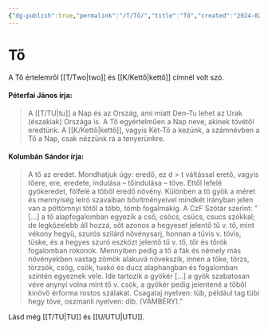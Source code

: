 ```yaml
---
{"dg-publish":true,"permalink":"/T/Tő/","title":"Tő","created":"2024-02-13T17:13","updated":"2024-02-13T17:13"}
---
```



# Tő

A Tő értelemről [[T/Two\|two]] és [[K/Kettő\|kettő]] címnél volt szó.  

#### Péterfai János írja:

> A [[T/TU\|tu]] a Nap és az Ország, ami miatt Den-Tu lehet az Urak (északiak) Országa is. A Tő egyértelműen a Nap neve, akinek tövétől eredtünk. A [[K/Kettő\|kettő]], vagyis Két-Tő a kezünk, a számnévben a Tő a Nap, csak nézzünk rá a tenyerünkre.  

#### Kolumbán Sándor írja:

> A tő az eredet. Mondhatjuk úgy: eredő, ez d > t váltással erető, vagyis tőere, ere, eredete, indulása – tőindulása – töve. Ettől lefelé gyökeredet, fölfelé a tőből eredő növény. Különben a tö gyök a méret és mennyiség leíró szavaiban bővítményeivel mindkét irányban jelen van a pöttömnyi tőtől a több, tömb fogalmakig. A CzF Szótár szerint: "\[...\] a tő alapfogalomban egyezik a cső, csöcs, csücs, csucs szókkal; de legközelebb áll hozzá, sőt azonos a hegyeset jelentő tű v. tő, mint vékony hegyü, szurós szilárd növénysarj, honnan a tüvis v. tövis, tüske, és a hegyes szuró eszközt jelentő tű v. tő, tőr és tőrök fogalomban rokonok. Mennyiben pedig a tő a fák és némely más növényekben vastag zömök alakuvá növekszik, innen a tőke, törzs, törzsök, csög, csök, tuskó és ducz alaphangban és fogalomban szintén egyeznek vele. Ide tartozik a gyökér \[...\] a gyök szabatosan véve anynyi volna mint tő v. csök, a gyökér pedig jelentené a tőből kinövő érforma rostos szálakat. Csagataj nyelven: tüb, például tag tübi hegy töve, oszmanli nyelven: dib. (VÁMBÉRY)."  

Lásd még [[T/TU\|TU]] és [[U/UTU\|UTU]].  